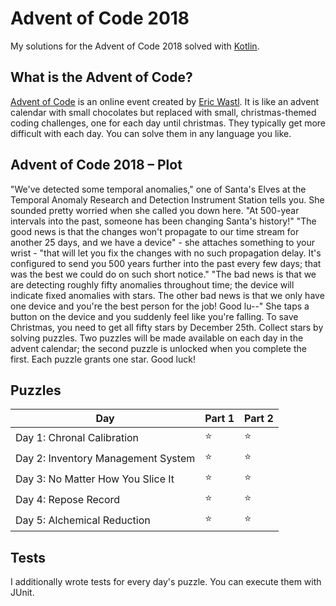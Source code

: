 # Advent of Code 2018
My solutions for the Advent of Code 2018 solved with [Kotlin](https://kotlinlang.org/).

## What is the Advent of Code?
[Advent of Code](https://adventofcode.com/2018) is an online event created by [Eric Wastl](https://twitter.com/ericwastl).
It is like an advent calendar with small chocolates but replaced with small, christmas-themed coding challenges,
one for each day until christmas. They typically get more difficult with each day.
You can solve them in any language you like.

## Advent of Code 2018 – Plot
"We've detected some temporal anomalies," one of Santa's Elves at the Temporal Anomaly Research and Detection Instrument
Station tells you. She sounded pretty worried when she called you down here. "At 500-year intervals into the past,
someone has been changing Santa's history!"
"The good news is that the changes won't propagate to our time stream for another 25 days, and we have a device" -
she attaches something to your wrist - "that will let you fix the changes with no such propagation delay.
It's configured to send you 500 years further into the past every few days; that was the best we could do on such short notice."
"The bad news is that we are detecting roughly fifty anomalies throughout time; the device will indicate fixed anomalies with stars.
The other bad news is that we only have one device and you're the best person for the job! Good lu--" She taps a button
on the device and you suddenly feel like you're falling. To save Christmas, you need to get all fifty stars by December 25th.
Collect stars by solving puzzles. Two puzzles will be made available on each day in the advent calendar;
the second puzzle is unlocked when you complete the first. Each puzzle grants one star. Good luck!

## Puzzles
| Day                        	        | Part 1 	| Part 2 	|
|----------------------------	        |--------	|--------	|
| Day 1: Chronal Calibration 	        | ⭐      	| ⭐      	|
| Day 2: Inventory Management System 	| ⭐      	| ⭐      	|
| Day 3: No Matter How You Slice It 	| ⭐      	| ⭐      	|
| Day 4: Repose Record 	                | ⭐      	| ⭐      	|
| Day 5: Alchemical Reduction 	        | ⭐      	| ⭐      	|

## Tests
I additionally wrote tests for every day's puzzle. You can execute them with JUnit.
